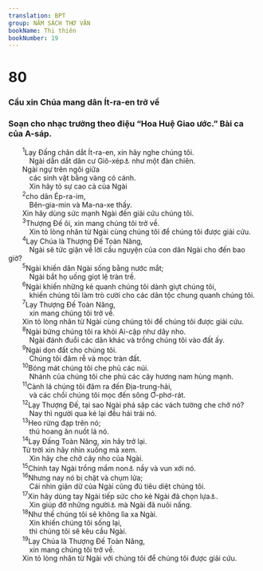 ```yaml
---
translation: BPT
group: NĂM SÁCH THƠ VĂN
bookName: Thi thiên 
bookNumber: 19
---
```


<div class="title"><h1>80</h1><h3>Cầu xin Chúa mang dân Ít-ra-en trở về</h3><h3>Soạn cho nhạc trưởng theo điệu “Hoa Huệ Giao ước.” Bài ca của A-sáp.</h3></div>
<span class="verse thi_80_1">  <sup>1</sup>Lạy Đấng chăn dắt Ít-ra-en, xin hãy nghe chúng tôi.<br/>   Ngài dẫn dắt dân cư Giô-xép<a data-toggle="tooltip" data-placement="bottom" title="Giô-xép là cha của Ép-ra-im và Ma-na-xe. Hai chi tộc nầy thường được dùng để chỉ toàn thể các chi tộc miền Bắc Ít-ra-en.">⚓</a> như một đàn chiên.<br/>  Ngài ngự trên ngôi giữa<br/>   các sinh vật bằng vàng có cánh.<br/>   Xin hãy tỏ sự cao cả của Ngài<br/></span>
<span class="verse thi_80_2">  <sup>2</sup>cho dân Ép-ra-im,<br/>   Bên-gia-min và Ma-na-xe thấy.<br/>  Xin hãy dùng sức mạnh Ngài đến giải cứu chúng tôi.<br/></span>
<span class="verse thi_80_3">  <sup>3</sup>Thượng Đế ôi, xin mang chúng tôi trở về.<br/>   Xin tỏ lòng nhân từ Ngài cùng chúng tôi để chúng tôi được giải cứu.<br/></span>
<span class="verse thi_80_4">  <sup>4</sup>Lạy Chúa là Thượng Đế Toàn Năng,<br/>   Ngài sẽ tức giận về lời cầu nguyện của con dân Ngài cho đến bao giờ?<br/></span>
<span class="verse thi_80_5">  <sup>5</sup>Ngài khiến dân Ngài sống bằng nước mắt;<br/>   Ngài bắt họ uống giọt lệ tràn trề.<br/></span>
<span class="verse thi_80_6">  <sup>6</sup>Ngài khiến những kẻ quanh chúng tôi dành giựt chúng tôi,<br/>   khiến chúng tôi làm trò cười cho các dân tộc chung quanh chúng tôi.<br/></span>
<span class="verse thi_80_7">  <sup>7</sup>Lạy Thượng Đế Toàn Năng,<br/>   xin mang chúng tôi trở về.<br/>  Xin tỏ lòng nhân từ Ngài cùng chúng tôi để chúng tôi được giải cứu.<br/></span>
<span class="verse thi_80_8">  <sup>8</sup>Ngài bứng chúng tôi ra khỏi Ai-cập như dây nho.<br/>   Ngài đánh đuổi các dân khác và trồng chúng tôi vào đất ấy.<br/></span>
<span class="verse thi_80_9">  <sup>9</sup>Ngài dọn đất cho chúng tôi.<br/>   Chúng tôi đâm rễ và mọc tràn đất.<br/></span>
<span class="verse thi_80_10">  <sup>10</sup>Bóng mát chúng tôi che phủ các núi.<br/>   Nhánh của chúng tôi che phủ các cây hương nam hùng mạnh.<br/></span>
<span class="verse thi_80_11">  <sup>11</sup>Cành lá chúng tôi đâm ra đến Địa-trung-hải,<br/>   và các chồi chúng tôi mọc đến sông Ơ-phơ-rát.<br/></span>
<span class="verse thi_80_12">  <sup>12</sup>Lạy Thượng Đế, tại sao Ngài phá sập các vách tường che chở nó?<br/>   Nay thì người qua kẻ lại đều hái trái nó.<br/></span>
<span class="verse thi_80_13">  <sup>13</sup>Heo rừng đạp trên nó;<br/>   thú hoang ăn nuốt lá nó.<br/></span>
<span class="verse thi_80_14">  <sup>14</sup>Lạy Đấng Toàn Năng, xin hãy trở lại.<br/>  Từ trời xin hãy nhìn xuống mà xem.<br/>   Xin hãy che chở cây nho của Ngài.<br/></span>
<span class="verse thi_80_15">  <sup>15</sup>Chính tay Ngài trồng mầm non<a data-toggle="tooltip" data-placement="bottom" title="Nguyên văn, “con trai.”">⚓</a> nầy và vun xới nó.<br/></span>
<span class="verse thi_80_16">  <sup>16</sup>Nhưng nay nó bị chặt và chụm lửa;<br/>   Cái nhìn giận dữ của Ngài cũng đủ tiêu diệt chúng tôi.<br/></span>
<span class="verse thi_80_17">  <sup>17</sup>Xin hãy dùng tay Ngài tiếp sức cho kẻ Ngài đã chọn lựa<a data-toggle="tooltip" data-placement="bottom" title="Nguyên văn, “người mà Ngài chọn làm cánh tay phải của Ngài.”">⚓</a>.<br/>   Xin giúp đỡ những người<a data-toggle="tooltip" data-placement="bottom" title="Nguyên văn, “con người.”">⚓</a> mà Ngài đã nuôi nấng.<br/></span>
<span class="verse thi_80_18">  <sup>18</sup>Như thế chúng tôi sẽ không lìa xa Ngài.<br/>   Xin khiến chúng tôi sống lại,<br/>   thì chúng tôi sẽ kêu cầu Ngài.<br/></span>
<span class="verse thi_80_19">  <sup>19</sup>Lạy Chúa là Thượng Đế Toàn Năng,<br/>   xin mang chúng tôi trở về.<br/>  Xin tỏ lòng nhân từ Ngài với chúng tôi để chúng tôi được giải cứu.<br/></span>
